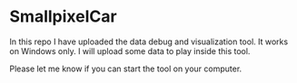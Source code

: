 # SmallpixelCar

In this repo I have uploaded the data debug and visualization tool. It works on Windows only. I will upload some data to play inside this tool. 

Please let me know if you can start the tool on your computer. 




